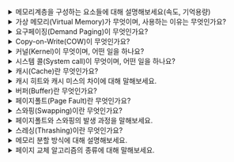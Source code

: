 <details>
<summary> 메모리계층을 구성하는 요소들에 대해 설명해보세요(속도, 기억용량)  </summary>
<div markdown="1">
  <br>
  
  keyword: `휘발성`, `속도`, `기억 용량`
  - 레지스터 : CPU 안에 있는 작은 메모리로, 휘발성 있음, 속도가 가장 빠름, 기억용량이 가장 적습니다.
  - 캐시 : L1, L2 캐시를 지칭하고, 휘발성 있음, 속도가 빠름, 기억용량이 적습니다. 
  - 주기억장치(RAM) : 휘발성 있음, 속도 보통, 기억용량이 보통입니다.
  - 보조기억장치(HDD,SDD) : 휘발성 있음, 속도 낮음, 기억용량이 많습니다.
</div>
</details>

<details>
<summary>  가상 메모리(Virtual Memory)가 무엇이며, 사용하는 이유는 무엇인가요? </summary>
<div markdown="1">
  <br>
 
  메모리 관리 기법의 하나로, 컴퓨터가 실제로 이용 가능한 메모리 자원을 추상화하여 이를 사용하는 사용자들에게 매우 큰 메모리로 보이게 만드는 것을 말합니다. <br>
  어떤 프로레스를 실행할 때 프로세스 전체가 메모리에 적재되지 않고도 실행이 가능하도록 하는 기법입니다. 
</div>
</details>

<details>
<summary> 요구페이징(Demand Paging)이 무엇인가요? </summary>
<div markdown="1">
  <br>
  
  가상메모리 관리 방법으로 실행하고자 하는 프로그램 전체를 메모리로 옮기지 않고 `초기에 실행 프로세스에 필요한 것만 적재`하는 전략을 말합니다.
</div>
</details>

<details>
<summary> Copy-on-Write(COW)이 무엇인가요? </summary>
<div markdown="1">
  <br>
  folk()함수로 리소스가 복사되었을 때 복사본(자식프로세스)과 원본(부모프로세스)이 리소스를 공유하고, 복사본이 수정되었을 때만 새 리소스를 만드는 리소스 관리 기법입니다.
</div>
</details>

<details>
<summary> 커널(Kernel)이 무엇이며, 어떤 일을 하나요? </summary>
<div markdown="1">
  <br>
  
  커널은 운영 체제에 속해 있으며, 1)`메모리를 할당`하고 2)`프로세스를 스케줄링`하며 3)`CPU를 제어`하는 역할을 한다.
</div>
</details>

<details>
<summary> 시스템 콜(System call)이 무엇이며, 어떤 일을 하나요? </summary>
<div markdown="1">
  <br>
  시스템콜이란 운영체제가 커널에 접근하기 위한 인터페이스입니다. 
  유저 모드가 시스템 콜을 통해 커널 모드로 변환되어 실행되기 때문에 컴퓨터 자원에 대한 직접적인 접근을 차단할 수 있고, 프로그램을 다른 프로그램으로부터 보호할 수 있습니다.
</div>
</details>

<details>
<summary> 캐시(Cache)란 무엇인가요? </summary>
<div markdown="1">
  <br>
  데이터를 미리 복사해 놓는 임시 저장소이자 RAM과 CPU 사이에서 속도 차이에 따른 병목 현상을 줄이기 위한 메모리입니다.
</div>
</details>

<details>
<summary> 캐시 히트와 캐시 미스의 차이에 대해 말해보세요. </summary>
<div markdown="1">
  <br>
  
  - 캐시 히트 : 캐시에서 원하는 데이터를 찾는 경우
  - 캐시 미스 : 해당 데이터가 캐시에 없어서 주 메모리로 가서 데이터를 찾는 경우
</div>
</details>

<details>
<summary> 버퍼(Buffer)란 무엇인가요? </summary>
<div markdown="1">
  <br>
  주기억장치와 주변장치사이에서 임시목적으로 데이터를 보관해두기 위해 사용되는 메모리입니다. 
</div>
</details>

<details>
<summary> 페이지폴트(Page Fault)란 무엇인가요? </summary>
<div markdown="1">
  <br>
  프로세스의 주소공간에는 존재하지만, 컴퓨터의 RAM에는 존재하지 않는 데이터에 접근했을 경우 발생합니다. 
  
</div>
</details>

<details>
<summary> 스와핑(Swapping)이란 무엇인가요? </summary>
<div markdown="1">
  <br>
  페이지폴트를 방지하기 위해 당장 사용하지 않는 영역을 하드디스크로 옮겨 RAM을 효과적으로 관리하는 것을 말합니다.  
</div>
</details>

<details>
<summary> 페이지폴트와 스와핑의 발생 과정을 말해보세요. </summary>
<div markdown="1">
  <br>
  
  1. CPU는 물리 메모리를 확인하여 해당 페이지가 없으면 트랩을 발생시켜 운영체제에 알립니다.
  2. 운영체제는 CPU의 동작을 잠시 멈춥니다.
  3. 운영체제는 페이지테이블을 확인하여 가상 메모리에 페이지가 존재하는지 확인하고, 없으면 프로세스를 중단하여 현재 물리메모리에 비어있는 프레임이 있는지 찾습니다. 물리메모리에도 없다면 스와핑이 발동됩니다.
  4. 비어 있는 프레임에 해당 페이지를 로드하고, 페이지 테이블을 업데이트합니다.
  5. 중단되었던 CPU를 다시 시작합니다. 
</div>
</details>

<details>
<summary> 스레싱(Thrashing)이란 무엇인가요? </summary>
<div markdown="1">
  <br>
  메모리의 페이지폴트율이 높은 것을 의미하며, 메모리에 너무 많은 프로세스가 동시에 올라가게 되면 스와핑이 많이 일어나서 발생합니다. 
  컴퓨터의 심각한 성능 저하를 초래합니다.
</div>
</details>

<details>
<summary> 메모리 분할 방식에 대해 설명해보세요. </summary>
<div markdown="1">
<br> 
  
  01. 연속 할당 <br>
   - `고정 분할 방식` : 메모리를 미리 나누어 관리하는 방식으로, 융통성이 없고 내부 단편화가 발생합니다. <br>
   - `가변 분할 방식` : 매 시점 프로그램의 크기에 맞게 동적으로 메모리를 나누어 사용하는 방식으로, 외부 단편화가 발생합니다. 최초적합(first fit), 최적적합(best fit), 최악적합(worst fit)이 있습니다. <br>
  
  02. 불연속 할당
  - `페이징(Paging)` : 동일한 크기의 페이지 단위로 나누어 메모리의 서로 다른 위치에 프로세스를 할당합니다. 홀의 크기가 균일하지 않은 문제가 없어지지만 주소 변환이 복잡해질 수 있습니다.
  - `세그멘테이션(Segmentation)` : 페이지 단위가 아닌 의미 단위인 세그먼트(segment)로 나누는 방식입니다. 공유와 보안 측면에서 좋으며 홀의 크기가 균일하지 않은 문제가 발생합니다.
  - `페이지드 세그멘테이션(Paged Segmentation)` : 공유나 보안의 의미 단위인 세그먼트로 나누고, 물리적 메모리는 페이지로 나누는 것을 말합니다.
  
</div>
</details>

<details>
<summary> 페이지 교체 알고리즘의 종류에 대해 말해보세요. </summary>
<div markdown="1">
  <br>
  
  - `FIFO(First In First Out)` : 가장 먼저 온 페이지를 교체 영역에 가장 먼저 놓는 방법입니다.
  - `LRU(Least Recently Used)` : 참조가 가장 오래된 페이지를 교체합니다. 오래된 것을 파악하기 위해 각 페이지마다 계수기와 스택을 두어야 하는 문제점이 있습니다.
  - `NUR(Not Used Recently)` : clock 알고리즘이라고 하며, 최근에 참조된 1 비트와 참조 되지 않은 0 비트를 가집니다. 시계 방향으로 돌면서 0을 찾고, 0 비트를 찾은 순간 해당 프로세스를 교체하고 1 비트로 바꿉니다.
  - `LFU(Least Frequently Used)` : 가장 참조 횟수가 적은 페이지를 교체합니다. 
</div>
</details>


